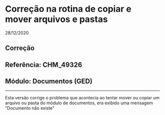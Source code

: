 # Correção na rotina de copiar e mover arquivos e pastas
28/12/2020
## Correção
## Referência: CHM_49326
## Módulo: Documentos (GED)
***

Esta versão corrige o problema que acontecia ao tentar mover ou copiar um arquivo ou pasta do módulo de documentos, era exibido uma mensagem "Documento não existe"
